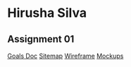# Hirusha Silva

## Assignment 01

[Goals Doc](https://docs.google.com/document/d/11b0DdGzB3DhmPn4NiyuLurcmphrzoq13FXJDaTYhYV8/edit?usp=sharing)
[Sitemap](https://www.gloomaps.com/rvyDtasZVy)
[Wireframe](https://drive.google.com/file/d/1wqDUdPytUt9I3g0W3PbO3o4Q4WJawvks/view?usp=sharing)
[Mockups](https://www.figma.com/design/kBCPT55yVFgatvTJiR5buP/Portfolio?node-id=0-1&t=EV6BwKCSYP2P53L5-1)
